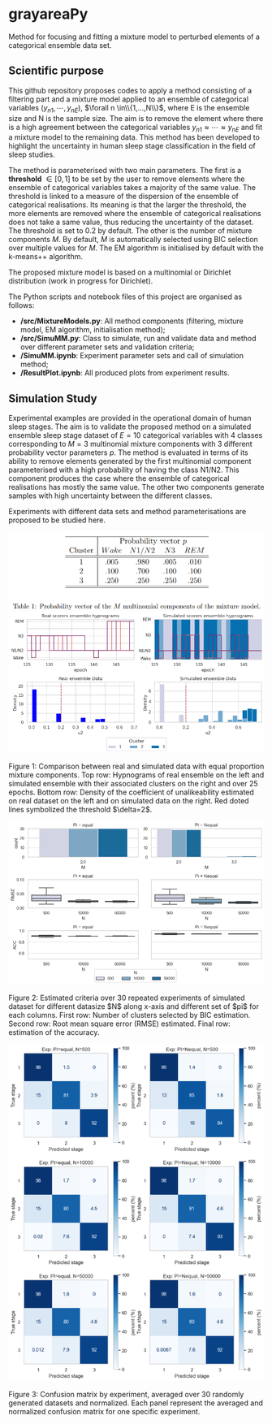 # grayareaPy
Method for focusing and fitting a mixture model to perturbed elements of a categorical ensemble data set.

## Scientific purpose

This github repository proposes codes to apply a method consisting of a filtering part and a mixture model applied to an ensemble of categorical variables $(y_{n1},\cdots,y_{nE})$, $\forall n \in\\{1,...,N\\}$, where E is the ensemble size and N is the sample size. The aim is to remove the element where there is a high agreement between the categorical variables $y_{n1} \approx \cdots \approx y_{nE}$ and fit a mixture model to the remaining data. This method has been developed to highlight the uncertainty in human sleep stage classification in the field of sleep studies.

The method is parameterised with two main parameters. The first is a **threshold** $\in [0,1]$ to be set by the user to remove elements where the ensemble of categorical variables takes a majority of the same value. The threshold is linked to a measure of the dispersion of the ensemble of categorical realisations. Its meaning is that the larger the threshold, the more elements are removed where the ensemble of categorical realisations does not take a same value, thus reducing the uncertainty of the dataset. The threshold is set to 0.2 by default. The other is the number of mixture components $M$. By default, $M$ is automatically selected using BIC selection over multiple values for $M$. The EM algorithm is initialised by default with the k-means++ algorithm.

The proposed mixture model is based on a multinomial or Dirichlet distribution (work in progress for Dirichlet). 

The Python scripts and notebook files of this project are organised as follows:
* **/src/MixtureModels.py**: All method components (filtering, mixture model, EM algorithm, initialisation method);
* **/src/SimuMM.py**: Class to simulate, run and validate data and method over different parameter sets and validation criteria;
* **/SimuMM.ipynb**: Experiment parameter sets and call of simulation method;
* **/ResultPlot.ipynb**: All produced plots from experiment results.

## Simulation Study

Experimental examples are provided in the operational domain of human sleep stages. The aim is to validate the proposed method on a simulated ensemble sleep stage dataset of $E=10$ categorical variables with 4 classes corresponding to $M=3$ multinomial mixture components with 3 different probability vector parameters $p$. The method is evaluated in terms of its ability to remove elements generated by the first multinomial component parameterised with a high probability of having the class N1/N2. This component produces the case where the ensemble of categorical realisations has mostly the same value. The other two components generate samples with high uncertainty between the different classes. 

Experiments with different data sets and method parameterisations are proposed to be studied here.

<div class="image-wrapper" >
    <img src="/figure/parameters_table.png" alt=""/>
</div>


<div class="image-wrapper" >
    <img src="/figure/IntroSimu.png" alt=""/>
  </a>
      <p class="image-caption">Figure 1: Comparison between real and simulated data with equal proportion mixture components. Top row: Hypnograms of real ensemble on the left and simulated ensemble with their associated clusters on the right and over 25 epochs. Bottom row: Density of the coefficient of unalikeability estimated on real dataset on the left and on simulated data on the right. Red doted lines symbolized the threshold $\delta=2$.</p>
</div>

<div class="image-wrapper" >
    <img src="/figure/SimuRes.png" alt=""/>
  </a>
      <p class="image-caption">Figure 2: Estimated criteria over 30 repeated experiments of simulated dataset for different datasize $N$ along x-axis and different set of $pi$ for each columns. First row: Number of clusters selected by BIC estimation. Second row: Root mean square error (RMSE) estimated. Final row: estimation of the accuracy.</p>
</div>

<div class="image-wrapper" >
    <img src="/figure/CMSIMU.png" alt=""/>
  </a>
      <p class="image-caption">Figure 3: Confusion matrix by experiment, averaged over 30 randomly generated datasets and normalized. Each panel represent the averaged and normalized confusion matrix for one specific experiment.</p>
</div>

